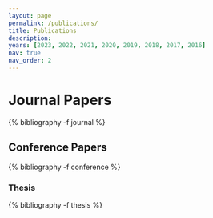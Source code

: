 ```yaml
---
layout: page
permalink: /publications/
title: Publications
description:
years: [2023, 2022, 2021, 2020, 2019, 2018, 2017, 2016]
nav: true
nav_order: 2
---
```

<!-- _pages/publications.md -->
<div class="publications">

<h1 class="year" id="journal">Journal Papers</h1>
{% bibliography -f journal %}

<h2 class="year" id="conference">Conference Papers</h2>
{% bibliography -f conference %}

<h3 class="year" id="thesis">Thesis</h3>
{% bibliography -f thesis %}

</div>
